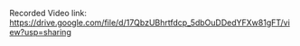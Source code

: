 Recorded Video link: https://drive.google.com/file/d/17QbzUBhrtfdcp_5dbOuDDedYFXw81gFT/view?usp=sharing
